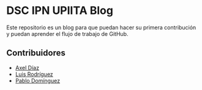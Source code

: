 # DSC IPN UPIITA Blog

Este repositorio es un blog para que puedan hacer su primera contribución y puedan aprender el flujo de trabajo de GitHub.

## Contribuidores
- [Axel Díaz](https://github.com/upiita-Emma-d)
- [Luis Rodríguez](https://github.com/lalodsi) 
- [Pablo Domínguez](https://github.com/pablomdd)

